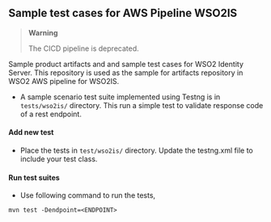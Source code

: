 ## Sample test cases for AWS Pipeline WSO2IS
> **Warning**
>
>   The CICD pipeline is deprecated.
>

Sample product artifacts and and sample test cases for WSO2 Identity Server. This repository is used as the sample for artifacts repository in WSO2 AWS pipeline for WSO2IS.

* A sample scenario test suite implemented using Testng is in `tests/wso2is/` directory. This run a simple test to validate response code of a rest endpoint.

#### Add new test 
* Place the tests in `test/wso2is/` directory. Update the testng.xml file to include your test class.

#### Run test suites
* Use following command to run the tests,
```
mvn test -Dendpoint=<ENDPOINT>
```